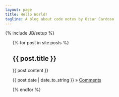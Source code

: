```yaml
---
layout: page
title: Hello World!
tagline: A blog about code notes by Oscar Cardoso
---
```

{% include JB/setup %}

<ul class="posts">
  {% for post in site.posts %}
	<article>
		<h2>{{ post.title }}</h2>
		<p>{{ post.content }}</p>
		<p><span>{{ post.date | date_to_string }}</span> &raquo; <a href="{{ BASE_PATH }}{{ post.url }}">Comments</a></p>
	</article>
  {% endfor %}
</ul>
